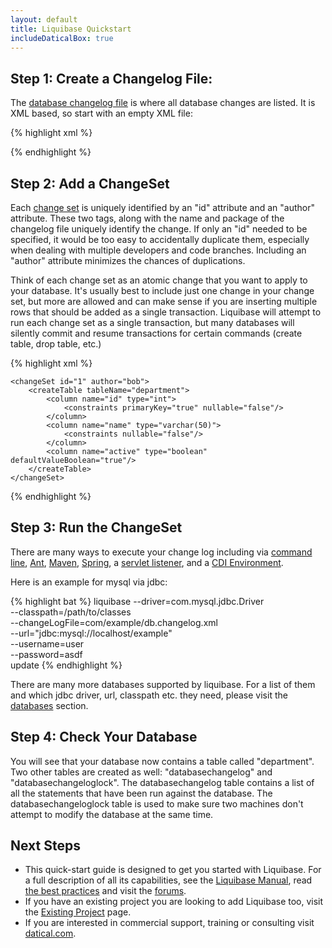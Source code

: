 ```yaml
---
layout: default
title: Liquibase Quickstart
includeDaticalBox: true
---
```

## Step 1: Create a Changelog File: ##

The [database changelog file](documentation/databasechangelog.html) is where all database changes are listed. It is XML based, so start with an empty XML file:

{% highlight xml %}
<?xml version="1.0" encoding="UTF-8"?>

<databaseChangeLog
  xmlns="http://www.liquibase.org/xml/ns/dbchangelog"
  xmlns:xsi="http://www.w3.org/2001/XMLSchema-instance"
  xsi:schemaLocation="http://www.liquibase.org/xml/ns/dbchangelog
         http://www.liquibase.org/xml/ns/dbchangelog/dbchangelog-3.1.xsd">

</databaseChangeLog>
{% endhighlight %}

## Step 2: Add a ChangeSet ##

Each [change set](documentation/changeset.html) is uniquely identified by an "id" attribute and an "author" attribute. These two tags, along with the name and package of the changelog file uniquely identify the change. If only an "id" needed to be specified, it would be too easy to accidentally duplicate them, especially when dealing with multiple developers and code branches. Including an "author" attribute minimizes the chances of duplications.

Think of each change set as an atomic change that you want to apply to your database. It's usually best to include just one change in your change set, but more are allowed and can make sense if you are inserting multiple rows that should be added as a single transaction.  Liquibase will attempt to run each change set as a single transaction, but many databases will silently commit and resume transactions for certain commands (create table, drop table, etc.)

{% highlight xml %}
<?xml version="1.0" encoding="UTF-8"?>

<databaseChangeLog
  xmlns="http://www.liquibase.org/xml/ns/dbchangelog"
  xmlns:xsi="http://www.w3.org/2001/XMLSchema-instance"
  xsi:schemaLocation="http://www.liquibase.org/xml/ns/dbchangelog
         http://www.liquibase.org/xml/ns/dbchangelog/dbchangelog-3.1.xsd">

    <changeSet id="1" author="bob">
        <createTable tableName="department">
            <column name="id" type="int">
                <constraints primaryKey="true" nullable="false"/>
            </column>
            <column name="name" type="varchar(50)">
                <constraints nullable="false"/>
            </column>
            <column name="active" type="boolean" defaultValueBoolean="true"/>
        </createTable>
    </changeSet>

</databaseChangeLog>
{% endhighlight %}

## Step 3: Run the ChangeSet ##

There are many ways to execute your change log including via [command line](documentation/command_line.html), [Ant](documentation/ant/index.html), [Maven](documentation/maven/index.html), [Spring](documentation/spring.html), a [servlet listener](documentation/servlet_listener.html), and a [CDI Environment](documentation/cdi.html).

Here is an example for mysql via jdbc:

{% highlight bat %}
liquibase --driver=com.mysql.jdbc.Driver \
     --classpath=/path/to/classes \
     --changeLogFile=com/example/db.changelog.xml \
     --url="jdbc:mysql://localhost/example" \
     --username=user \
     --password=asdf \
     update
{% endhighlight %}

There are many more databases supported by liquibase. For a list of them and which jdbc driver, url, classpath etc. they need, please visit the [databases](databases.html) section.

## Step 4: Check Your Database ##

You will see that your database now contains a table called "department". Two other tables are created as well: "databasechangelog" and "databasechangeloglock". The databasechangelog table contains a list of all the statements that have been run against the database. The databasechangeloglock table is used to make sure two machines don't attempt to modify the database at the same time.

## Next Steps ##

* This quick-start guide is designed to get you started with Liquibase. For a full description of all its capabilities, see the [Liquibase Manual](documentation/index.html), read [the best practices](bestpractices.html) and visit the [forums](community/index.html). 
* If you have an existing project you are looking to add Liquibase too, visit the [Existing Project](documentation/existing_project.html) page.
* If you are interested in commercial support, training or consulting visit <a href="http://www.datical.com/liquibase/" target="_blank" onClick="trackOutboundLink(this, 'Datical', 'Liquibase RFI'); return false">datical.com</a>.

